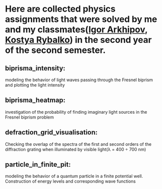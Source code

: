 # Here are collected physics assignments that were solved by me and my classmates([Igor Arkhipov](https://github.com/Ulukele), [Kostya Rybalko](https://github.com/punch-bob)) in the second year of the second semester.


## biprisma_intensity:
modeling the behavior of light waves passing through the Fresnel biprism and plotting the light intensity

## biprisma_heatmap:
investigation of the probability of finding imaginary light sources in the Fresnel biprism problem

## defraction_grid_visualisation:
Checking the overlap of the spectra of the first and second orders of the diffraction grating when illuminated by visible light(λ = 400 ÷ 700 nm)

## particle_in_finite_pit:
modeling the behavior of a quantum particle in a finite potential well. Construction of energy levels and corresponding wave functions
